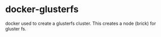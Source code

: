 # docker-glusterfs
docker used to create a glusterfs cluster. This creates a node (brick) for gluster fs.
